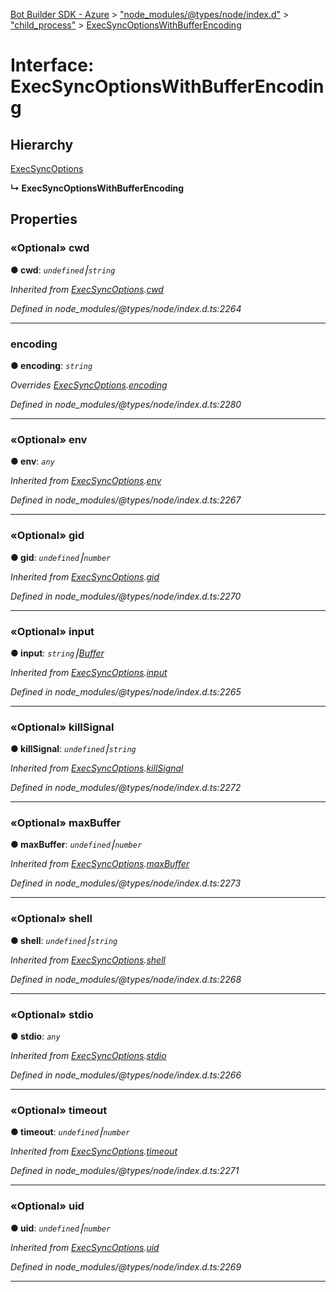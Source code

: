 [Bot Builder SDK - Azure](../README.md) > ["node_modules/@types/node/index.d"](../modules/_node_modules__types_node_index_d_.md) > ["child_process"](../modules/_node_modules__types_node_index_d_._child_process_.md) > [ExecSyncOptionsWithBufferEncoding](../interfaces/_node_modules__types_node_index_d_._child_process_.execsyncoptionswithbufferencoding.md)



# Interface: ExecSyncOptionsWithBufferEncoding

## Hierarchy


 [ExecSyncOptions](_node_modules__types_node_index_d_._child_process_.execsyncoptions.md)

**↳ ExecSyncOptionsWithBufferEncoding**








## Properties
<a id="cwd"></a>

### «Optional» cwd

**●  cwd**:  *`undefined`⎮`string`* 

*Inherited from [ExecSyncOptions](_node_modules__types_node_index_d_._child_process_.execsyncoptions.md).[cwd](_node_modules__types_node_index_d_._child_process_.execsyncoptions.md#cwd)*

*Defined in node_modules/@types/node/index.d.ts:2264*





___

<a id="encoding"></a>

###  encoding

**●  encoding**:  *`string`* 

*Overrides [ExecSyncOptions](_node_modules__types_node_index_d_._child_process_.execsyncoptions.md).[encoding](_node_modules__types_node_index_d_._child_process_.execsyncoptions.md#encoding)*

*Defined in node_modules/@types/node/index.d.ts:2280*





___

<a id="env"></a>

### «Optional» env

**●  env**:  *`any`* 

*Inherited from [ExecSyncOptions](_node_modules__types_node_index_d_._child_process_.execsyncoptions.md).[env](_node_modules__types_node_index_d_._child_process_.execsyncoptions.md#env)*

*Defined in node_modules/@types/node/index.d.ts:2267*





___

<a id="gid"></a>

### «Optional» gid

**●  gid**:  *`undefined`⎮`number`* 

*Inherited from [ExecSyncOptions](_node_modules__types_node_index_d_._child_process_.execsyncoptions.md).[gid](_node_modules__types_node_index_d_._child_process_.execsyncoptions.md#gid)*

*Defined in node_modules/@types/node/index.d.ts:2270*





___

<a id="input"></a>

### «Optional» input

**●  input**:  *`string`⎮[Buffer](_node_modules__types_node_index_d_.buffer.md)* 

*Inherited from [ExecSyncOptions](_node_modules__types_node_index_d_._child_process_.execsyncoptions.md).[input](_node_modules__types_node_index_d_._child_process_.execsyncoptions.md#input)*

*Defined in node_modules/@types/node/index.d.ts:2265*





___

<a id="killsignal"></a>

### «Optional» killSignal

**●  killSignal**:  *`undefined`⎮`string`* 

*Inherited from [ExecSyncOptions](_node_modules__types_node_index_d_._child_process_.execsyncoptions.md).[killSignal](_node_modules__types_node_index_d_._child_process_.execsyncoptions.md#killsignal)*

*Defined in node_modules/@types/node/index.d.ts:2272*





___

<a id="maxbuffer"></a>

### «Optional» maxBuffer

**●  maxBuffer**:  *`undefined`⎮`number`* 

*Inherited from [ExecSyncOptions](_node_modules__types_node_index_d_._child_process_.execsyncoptions.md).[maxBuffer](_node_modules__types_node_index_d_._child_process_.execsyncoptions.md#maxbuffer)*

*Defined in node_modules/@types/node/index.d.ts:2273*





___

<a id="shell"></a>

### «Optional» shell

**●  shell**:  *`undefined`⎮`string`* 

*Inherited from [ExecSyncOptions](_node_modules__types_node_index_d_._child_process_.execsyncoptions.md).[shell](_node_modules__types_node_index_d_._child_process_.execsyncoptions.md#shell)*

*Defined in node_modules/@types/node/index.d.ts:2268*





___

<a id="stdio"></a>

### «Optional» stdio

**●  stdio**:  *`any`* 

*Inherited from [ExecSyncOptions](_node_modules__types_node_index_d_._child_process_.execsyncoptions.md).[stdio](_node_modules__types_node_index_d_._child_process_.execsyncoptions.md#stdio)*

*Defined in node_modules/@types/node/index.d.ts:2266*





___

<a id="timeout"></a>

### «Optional» timeout

**●  timeout**:  *`undefined`⎮`number`* 

*Inherited from [ExecSyncOptions](_node_modules__types_node_index_d_._child_process_.execsyncoptions.md).[timeout](_node_modules__types_node_index_d_._child_process_.execsyncoptions.md#timeout)*

*Defined in node_modules/@types/node/index.d.ts:2271*





___

<a id="uid"></a>

### «Optional» uid

**●  uid**:  *`undefined`⎮`number`* 

*Inherited from [ExecSyncOptions](_node_modules__types_node_index_d_._child_process_.execsyncoptions.md).[uid](_node_modules__types_node_index_d_._child_process_.execsyncoptions.md#uid)*

*Defined in node_modules/@types/node/index.d.ts:2269*





___


